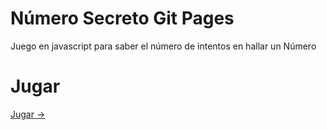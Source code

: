 # Número Secreto Git Pages

Juego en javascript para saber el número de intentos en hallar un Número

# Jugar
[Jugar ->](https://klintfox.github.io/one-juego-numero-secreto)